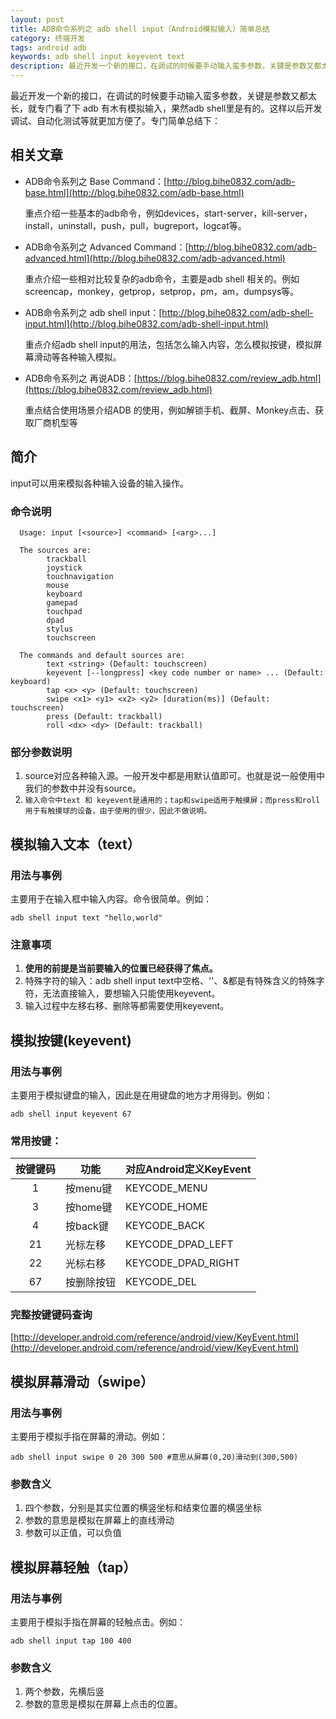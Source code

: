 ```yaml
---
layout: post
title: ADB命令系列之 adb shell input（Android模拟输入）简单总结
category: 终端开发
tags: android adb
keywords: adb shell input keyevent text
description: 最近开发一个新的接口，在调试的时候要手动输入蛮多参数，关键是参数又都太长，就专门看了下adb有木有模拟输入，果然adb shell里是有的。这样以后开发调试、自动化测试等就更加方便了。
---
```

最近开发一个新的接口，在调试的时候要手动输入蛮多参数，关键是参数又都太长，就专门看了下 adb 有木有模拟输入，果然adb shell里是有的。这样以后开发调试、自动化测试等就更加方便了。专门简单总结下：
 
## 相关文章
 
- ADB命令系列之 Base Command：[http://blog.bihe0832.com/adb-base.html](http://blog.bihe0832.com/adb-base.html)

	重点介绍一些基本的adb命令，例如devices，start-server，kill-server，install，uninstall，push，pull，bugreport，logcat等。

- ADB命令系列之  Advanced Command：[http://blog.bihe0832.com/adb-advanced.html](http://blog.bihe0832.com/adb-advanced.html)

	重点介绍一些相对比较复杂的adb命令，主要是adb shell 相关的。例如screencap，monkey，getprop，setprop，pm，am，dumpsys等。

- ADB命令系列之 adb shell input：[http://blog.bihe0832.com/adb-shell-input.html](http://blog.bihe0832.com/adb-shell-input.html)

	重点介绍adb shell input的用法，包括怎么输入内容，怎么模拟按键，模拟屏幕滑动等各种输入模拟。
	
-   ADB命令系列之 再说ADB：[https://blog.bihe0832.com/review_adb.html](https://blog.bihe0832.com/review_adb.html)

	重点结合使用场景介绍ADB 的使用，例如解锁手机、截屏、Monkey点击、获取厂商机型等

## 简介
    
input可以用来模拟各种输入设备的输入操作。
    
### 命令说明
      
	  Usage: input [<source>] <command> [<arg>...]

      The sources are:
            trackball
            joystick
            touchnavigation
            mouse
            keyboard
            gamepad
            touchpad
            dpad
            stylus
            touchscreen

      The commands and default sources are:
            text <string> (Default: touchscreen)
            keyevent [--longpress] <key code number or name> ... (Default: keyboard)
            tap <x> <y> (Default: touchscreen)
            swipe <x1> <y1> <x2> <y2> [duration(ms)] (Default: touchscreen)
            press (Default: trackball)
            roll <dx> <dy> (Default: trackball)
            
### 部分参数说明
 
1. source对应各种输入源。一般开发中都是用默认值即可。也就是说一般使用中我们的参数中并没有source。
2. `输入命令中text 和 keyevent是通用的；tap和swipe适用于触摸屏；而press和roll用于有触摸球的设备，由于使用的很少，因此不做说明。`
 
## 模拟输入文本（text） 

### 用法与事例

主要用于在输入框中输入内容。命令很简单。例如：

	adb shell input text "hello,world"

### 注意事项

1. **使用的前提是当前要输入的位置已经获得了焦点。**
2. 特殊字符的输入：adb shell input text中空格、'\'、&都是有特殊含义的特殊字符，无法直接输入，要想输入只能使用keyevent。
3. 输入过程中左移右移、删除等都需要使用keyevent。

## 模拟按键(keyevent)

### 用法与事例

主要用于模拟键盘的输入，因此是在用键盘的地方才用得到。例如：

	adb shell input keyevent 67

### 常用按键：

| 按键键码 | 功能 | 对应Android定义KeyEvent |
| :---: | ---| --- |
| 1 | 按menu键 | KEYCODE_MENU |
| 3 | 按home键 | KEYCODE_HOME |
| 4 | 按back键 | KEYCODE_BACK |
| 21 | 光标左移 | KEYCODE_DPAD_LEFT |
| 22 | 光标右移 | KEYCODE_DPAD_RIGHT |
| 67 | 按删除按钮 | KEYCODE_DEL |

### 完整按键键码查询

[http://developer.android.com/reference/android/view/KeyEvent.html](http://developer.android.com/reference/android/view/KeyEvent.html)

## 模拟屏幕滑动（swipe）

### 用法与事例

主要用于模拟手指在屏幕的滑动。例如：

	adb shell input swipe 0 20 300 500 #意思从屏幕(0,20)滑动到(300,500)

### 参数含义

1. 四个参数，分别是其实位置的横竖坐标和结束位置的横竖坐标
2. 参数的意思是模拟在屏幕上的直线滑动
3. 参数可以正值，可以负值

## 模拟屏幕轻触（tap）

### 用法与事例

主要用于模拟手指在屏幕的轻触点击。例如：

	adb shell input tap 100 400

### 参数含义

1. 两个参数，先横后竖
2. 参数的意思是模拟在屏幕上点击的位置。

